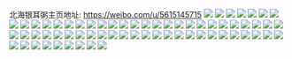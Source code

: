 北海银耳粥主页地址: https://weibo.com/u/5615145715 
![](https://wx4.sinaimg.cn/mw2000/00680zUngy1h8w57xygw8j30j60isaap.jpg) 
![](https://wx4.sinaimg.cn/mw2000/00680zUngy1h8v4dnedaij31kx2ddb2a.jpg) 
![](https://wx4.sinaimg.cn/mw2000/00680zUngy1h8v4dotdzej31kx2ddb2a.jpg) 
![](https://wx4.sinaimg.cn/mw2000/00680zUngy1h8v4e420uqj30te0teq5t.jpg) 
![](https://wx4.sinaimg.cn/mw2000/00680zUngy1h8v4e4hmqdj30v90b8tbx.jpg) 
![](https://wx4.sinaimg.cn/mw2000/00680zUngy1h8v4dqyblyj31sc2dsb29.jpg) 
![](https://wx4.sinaimg.cn/mw2000/00680zUngy1h8u8c6ye7kj30u00u0771.jpg) 
![](https://wx4.sinaimg.cn/mw2000/00680zUngy1h8oq2a6awej30v90uoafi.jpg) 
![](https://wx4.sinaimg.cn/mw2000/00680zUngy1h8mi4c2gu0j308c07omx4.jpg) 
![](https://wx4.sinaimg.cn/mw2000/00680zUngy1h8lpn9l3ujj30v91voauf.jpg) 
![](https://wx4.sinaimg.cn/mw2000/00680zUngy1h8i81rlvk9j30v91vonc8.jpg) 
![](https://wx4.sinaimg.cn/mw2000/00680zUngy1h8i851jfwej30hr0hr40x.jpg) 
![](https://wx4.sinaimg.cn/mw2000/00680zUngy1h8i7q3fnt8j306007vmxh.jpg) 
![](https://wx4.sinaimg.cn/mw2000/00680zUngy1h8cmxzs2sqj30n105u0ta.jpg) 
![](https://wx4.sinaimg.cn/mw2000/00680zUngy1h8cmxzg3xqj30ng09pgmv.jpg) 
![](https://wx4.sinaimg.cn/mw2000/00680zUngy1h8cmy06cr0j30ml07wdgm.jpg) 
![](https://wx4.sinaimg.cn/mw2000/00680zUngy1h87i9o4ee8j30v90uxgpr.jpg) 
![](https://wx4.sinaimg.cn/mw2000/00680zUngy1h87i9p4iawj30v91ir150.jpg) 
![](https://wx4.sinaimg.cn/mw2000/00680zUngy1h87i9oqfr2j30v913a7dp.jpg) 
![](https://wx4.sinaimg.cn/mw2000/00680zUngy1h87ibx7t69j30j60h8jtk.jpg) 
![](https://wx4.sinaimg.cn/mw2000/00680zUngy1h83xwnof1ij30u01hctu4.jpg) 
![](https://wx4.sinaimg.cn/mw2000/00680zUngy1h83xwmxghnj30sg0sgtc8.jpg) 
![](https://wx4.sinaimg.cn/mw2000/00680zUngy1h83xwos483j30sg0sgaf2.jpg) 
![](https://wx4.sinaimg.cn/mw2000/00680zUngy1h7noyetlcnj30v90c2wh6.jpg) 
![](https://wx4.sinaimg.cn/mw2000/00680zUngy1h7fjfy1iwzj31o0280hdt.jpg) 
![](https://wx4.sinaimg.cn/mw2000/00680zUngy1h7fjg0pfptj31o02801ky.jpg) 
![](https://wx4.sinaimg.cn/mw2000/00680zUngy1h7cacxd27uj30v9083myg.jpg) 
![](https://wx4.sinaimg.cn/mw2000/00680zUngy1h77pyw1dcsj31sc2dsb29.jpg) 
![](https://wx4.sinaimg.cn/mw2000/00680zUngy1h77pz2vw2kj31kx2dd48y.jpg) 
![](https://wx4.sinaimg.cn/mw2000/00680zUngy1h77pz1rrzpj31kx2ddu0x.jpg) 
![](https://wx4.sinaimg.cn/mw2000/00680zUngy1h75c8ype2xj30n908uwfz.jpg) 
![](https://wx4.sinaimg.cn/mw2000/00680zUngy1h744qcf4s1j30v90h8dg5.jpg) 
![](https://wx4.sinaimg.cn/mw2000/00680zUngy1h6x8a2iri2j31tk19ke81.jpg) 
![](https://wx4.sinaimg.cn/mw2000/00680zUngy1h6x89wnxwpj30v90i4jsg.jpg) 
![](https://wx4.sinaimg.cn/mw2000/00680zUngy1h6tklimyg8j30u01dkk1v.jpg) 
![](https://wx4.sinaimg.cn/mw2000/00680zUngy1h6rfb1rl7qj31o0280hdu.jpg) 
![](https://wx4.sinaimg.cn/mw2000/00680zUngy1h6rfb90fhij30v90esgoi.jpg) 
![](https://wx4.sinaimg.cn/mw2000/00680zUngy1h6rffatxyvj32801o0hdu.jpg) 
![](https://wx4.sinaimg.cn/mw2000/00680zUngy1h6p1ofb4xhj30ni04uq3f.jpg) 
![](https://wx4.sinaimg.cn/mw2000/00680zUngy1h6mtwawzy1j30v90v912f.jpg) 
![](https://wx4.sinaimg.cn/mw2000/00680zUngy1h6hhyotz75j32bz2ph1ky.jpg) 
![](https://wx4.sinaimg.cn/mw2000/00680zUngy1h65icga1cjj30wi0tagm8.jpg) 
![](https://wx4.sinaimg.cn/mw2000/00680zUngy1h65icfrcfbj30zk0tpq6s.jpg) 
![](https://wx4.sinaimg.cn/mw2000/00680zUngy1h65ich1ktdj30i00sgq68.jpg) 
![](https://wx4.sinaimg.cn/mw2000/00680zUngy1h65ichwh3lj30qy0qyq3o.jpg) 
![](https://wx4.sinaimg.cn/mw2000/00680zUngy1h65icifneoj30id0hh3yw.jpg) 
![](https://wx4.sinaimg.cn/mw2000/00680zUngy1h65icisksuj30gs0gs75c.jpg) 
![](https://wx4.sinaimg.cn/mw2000/00680zUngy1h65icj69nuj30ng0ng776.jpg) 
![](https://wx4.sinaimg.cn/mw2000/00680zUngy1h65icjk4sfj30mz0x40vt.jpg) 
![](https://wx4.sinaimg.cn/mw2000/00680zUngy1h65icksftij30u018h7bw.jpg) 
![](https://wx4.sinaimg.cn/mw2000/00680zUngy1h65iclcv9oj30qo0qotcp.jpg) 
![](https://wx4.sinaimg.cn/mw2000/00680zUngy1h65iclr2yqj30wi0iigoo.jpg) 
![](https://wx4.sinaimg.cn/mw2000/00680zUngy1h65icm519zj30mx0n3wgg.jpg) 
![](https://wx4.sinaimg.cn/mw2000/00680zUngy1h603q1rbbzj30u00tht9r.jpg) 
![](https://wx4.sinaimg.cn/mw2000/00680zUngy1h2rj39nxmwj30v90d4ac1.jpg) 
![](https://wx4.sinaimg.cn/mw2000/00680zUngy1h1ve8ads8qj30v91voe81.jpg) 
![](https://wx4.sinaimg.cn/mw2000/00680zUngy1gwgziy5y3pj30q61dqdsi.jpg) 
![](https://wx4.sinaimg.cn/mw2000/00680zUngy1gwgzip1gijj30pt14vn38.jpg) 
![](https://wx4.sinaimg.cn/mw2000/00680zUngy1gwgzjbj06jj30pg1d2gs6.jpg) 
![](https://wx4.sinaimg.cn/mw2000/00680zUngy1gvj53p73gdj62c02c0e8102.jpg) 
![](https://wx4.sinaimg.cn/mw2000/00680zUngy1guwmase0g5j61o0280kjl02.jpg) 
![](https://wx4.sinaimg.cn/mw2000/00680zUngy1guwmatg5nfj61o02yob2902.jpg) 
![](https://wx4.sinaimg.cn/mw2000/00680zUngy1guwmatwn3uj60ku0rs78902.jpg) 
![](https://wx4.sinaimg.cn/mw2000/00680zUngy1guwmardzebj61o0280b2902.jpg) 
![](https://wx4.sinaimg.cn/mw2000/00680zUngy1gtsvdah1cej62c02c0hcx02.jpg) 
![](https://wx4.sinaimg.cn/mw2000/00680zUngy1gt7hwo3ethj32c02c0hb3.jpg) 
